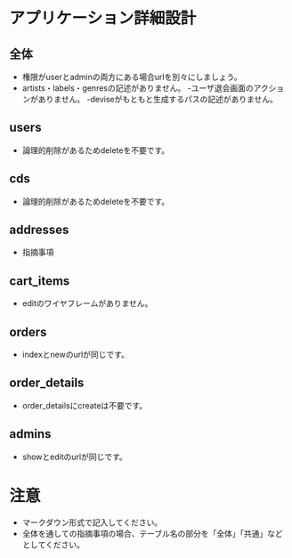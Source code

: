# アプリケーション詳細設計
## 全体
- 権限がuserとadminの両方にある場合urlを別々にしましょう。
- artists・labels・genresの記述がありません。
-ユーザ退会画面のアクションがありません。
-deviseがもともと生成するパスの記述がありません。

## users
- 論理的削除があるためdeleteを不要です。

## cds
- 論理的削除があるためdeleteを不要です。

## addresses
- 指摘事項

## cart_items
- editのワイヤフレームがありません。

## orders
- indexとnewのurlが同じです。

## order_details
- order_detailsにcreateは不要です。

## admins
- showとeditのurlが同じです。

# 注意
* マークダウン形式で記入してください。
* 全体を通しての指摘事項の場合、テーブル名の部分を「全体」「共通」などとしてください。
